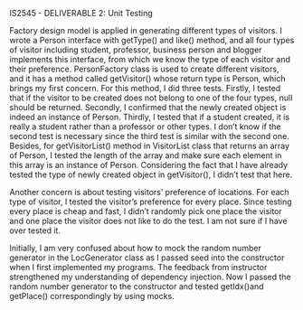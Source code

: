 IS2545 - DELIVERABLE 2: Unit Testing

Factory design model is applied in generating different types of visitors. I wrote a Person interface with getType() and like() method, and all four types of visitor including student, professor, business person and blogger implements this interface, from which we know the type of each visitor and their preference. PersonFactory class is used to create different visitors, and it has a method called getVisitor() whose return type is Person, which brings my first concern. For this method, I did three tests. Firstly, I tested that if the visitor to be created does not belong to one of the four types, null should be returned. Secondly, I confirmed that the newly created object is indeed an instance of Person. Thirdly, I tested that if a student created, it is really a student rather than a professor or other types. I don’t know if the second test is necessary since the third test is similar with the second one. Besides, for getVisitorList() method in VisitorList class that returns an array of Person, I tested the length of the array and make sure each element in this array is an instance of Person. Considering the fact that I have already tested the type of newly created object in getVisitor(), I didn’t test that here. 

Another concern is about testing visitors’ preference of locations. For each type of visitor, I tested the visitor’s preference for every place. Since testing every place is cheap and fast, I didn’t randomly pick one place the visitor and one place the visitor does not like to do the test. I am not sure if I have over tested it.

Initially, I am very confused about how to mock the random number generator in the LocGenerator class as I passed seed into the constructor when I first implemented my programs. The feedback from instructor strengthened my understanding of dependency injection. Now I passed the random number generator to the constructor and tested getIdx()and getPlace() correspondingly by using mocks. 
